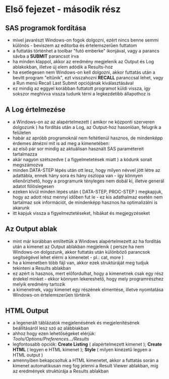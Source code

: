 # Első fejezet - második rész

## SAS programok fordítása

  * mivel javarészt Windows-on fogok dolgozni, ezért nincs benne semmi különös - beviszem az editorba és értelemszerűen futtatom
  * a futtatás történhet a toolbar "futó emberke" ikonjával, vagy a parancs sávba a **SUBMIT** parancsot írva
  * ha minden klappol, akkor az eredmény megjelenik az Output és Log ablakokban, illetve új elem adódik a Results-hoz   
  * ha esetlegesen nem Windows-on kell dolgozni, akkor futtatás után a bevitt program "eltűnik", ezt visszahozni **RECALL** paranccsal lehet, vagy a Run menü Recall Last Submit opciójának kiválasztásával
  * ez mindig az eggyel korábban futtatott programot küldi vissza, így sokszor meghívva vissza tudunk térni a legkezdetibb állapothoz is
 
## A Log értelmezése

  * a Windows-on az az alapértelmezett ( amikor ne központi szerveren dolgozunk ) ha fordítás után a Log, az Output-hoz hasonlóan, felugrik a felületen
  * habár az apróbb programoknál nem feltétlenül hasznos, de mindenképp érdemes átnézni mit is ad meg a kimenetében:
   * az első pár sor mindig az aktuálisan használt SAS paramétereit tartalmazza
   * akár nagyon szétszedve ( a figyelmetetések miatt ) a kódunk sorait megszámozva
   * minden DATA-STEP lépés után ott lesz, hogy milyen névvel jött létre az adattábla, ennek hány sora és hány oszlopa van - így könnyen ellenőrizhető, hogy a programunk tényleges nem dobál ki, illetve generál adatot fölöslegesen
   * ezeken kívül minden lépés után ( DATA-STEP, PROC-STEP ) megkapjuk, hogy az adott rész mennyi időben fut le - ez kis adathalmaz esetén nem tartalmaz sok információt, de mindenképp hasznos ha optimalizálni is akarunk
   * itt kapjuk vissza a figyelmeztetéseket, hibákat és megjegyzéseket

## Az Output ablak

  * mint már korábban említettük a Windows alapértelmezett az ha fordítás után a kimenet az Output ablakban megjelenik ( persze ha nem Windows-on dolgozunk, akkor futtatás után különböző parancsok segítségével lehet elérni a kimenetet - pl.: cat, more )
  * ha a kimenetben több fájl van, akkor ezek struktúráját meg tudjuk tekinteni a Results ablakban
  * ez azért is hasznos, mert előfordulhat, hogy a kimenetnek csak egy rész érdekel minket - ekkor könnyen lekereshető, hogy mely programrészhez melyik eredmény tartozik
  * a kimenetnek, vagy kimenet egy részének elmentése, illetve nyomtatása Windows-on értelemszerűen történik

## HTML Output

  * a legenerált táblázatok megjelenésének és megjelenítésének beállításáról lesz szó az alábbiakban
  * ahhoz hogy ezen lehetőségeket elérjük: *Tools/Options/Preferences.../Results* 
  * legfontosabb opciók: **Create Listing** ( alapértelmezett kimenet ); **Create HTML** ( legyen e HTML kimenet ); **Style** ( milyen kinézetű legyen a HTML output )
  * amennyiben bekapcsoltuk a HTML kimenetet, akkor a futtatás során a kimenet automatikusan meg fog jelenni a Result Viewer ablakban, míg az eredmények struktúrája a Results ablakban




